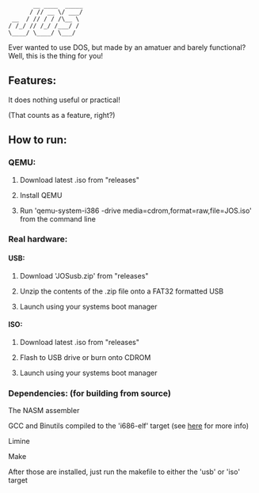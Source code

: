 ```
       __ ____  _____
      / // __ \/ ___/
 __  / // / / /\__ \ 
/ /_/ // /_/ /___/ / 
\____/ \____/ \___/  
```
Ever wanted to use DOS, but made by an amatuer and barely functional?
Well, this is the thing for you!

## Features:
It does nothing useful or practical!

(That counts as a feature, right?)

## How to run:
### QEMU:

1. Download latest .iso from "releases"

2. Install QEMU

3. Run 'qemu-system-i386 -drive media=cdrom,format=raw,file=JOS.iso' from the command line

### Real hardware:
#### USB:
1. Download 'JOSusb.zip' from "releases"

2. Unzip the contents of the .zip file onto a FAT32 formatted USB

3. Launch using your systems boot manager

#### ISO:
1. Download latest .iso from "releases"

2. Flash to USB drive or burn onto CDROM

3. Launch using your systems boot manager

### Dependencies: (for building from source)
The NASM assembler

GCC and Binutils compiled to the 'i686-elf' target (see [here](https://wiki.osdev.org/GCC_Cross-Compiler) for more info)

Limine

Make

After those are installed, just run the makefile to either the 'usb' or 'iso' target
